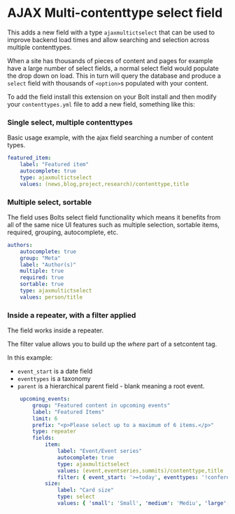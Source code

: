 # AJAX Multi-contenttype select field

This adds a new field with a type `ajaxmultictselect` that can be used to improve backend load times and allow searching and selection across multiple contenttypes. 

When a site has thousands of pieces of content and pages for example have a large number of select fields, a normal select field would populate the drop down on load. This in turn will query the database and produce a `select` field with thousands of `<option>`s populated with your content. 

To add the field install this extension on your Bolt install and then modify your `contenttypes.yml` file to add a new field, something like this:

### Single select, multiple contenttypes
Basic usage example, with the ajax field searching a number of content types. 

```yaml
featured_item:
    label: "Featured item"
    autocomplete: true
    type: ajaxmultictselect
    values: (news,blog,project,research)/contenttype,title        
```

### Multiple select, sortable
The field uses Bolts select field functionality which means it benefits from all of the same nice UI features such as multiple selection, sortable items, required, grouping, autocomplete, etc. 
```yaml
authors:
    autocomplete: true
    group: "Meta"
    label: "Author(s)"
    multiple: true
    required: true
    sortable: true
    type: ajaxmultictselect
    values: person/title
```

### Inside a repeater, with a filter applied
The field works inside a repeater. 

The filter value allows you to build up the *where* part of a setcontent tag. 

In this example:
 - `event_start` is a date field 
 - `eventtypes` is a taxonomy
 - `parent` is a hierarchical parent field - blank meaning a root event. 
 
```yaml
    upcoming_events:
        group: "Featured content in upcoming events"
        label: "Featured Items"
        limit: 6
        prefix: "<p>Please select up to a maximum of 6 items.</p>"
        type: repeater
        fields:
            item:
                label: "Event/Event series"
                autocomplete: true
                type: ajaxmultictselect
                values: (event,eventseries,summits)/contenttype,title
                filter: { event_start: '>=today', eventtypes: '!conference', 'parent': '' }
            size:
                label: "Card size"
                type: select
                values: { 'small': 'Small', 'medium': 'Mediu', 'large': 'Large'}
  
```

